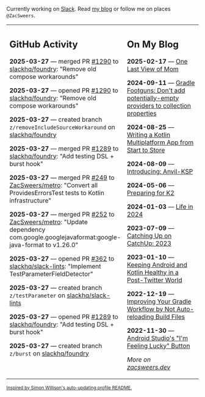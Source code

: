 Currently working on [Slack](https://slack.com/). Read [my blog](https://zacsweers.dev/) or follow me on places `@ZacSweers`.

<table><tr><td valign="top" width="60%">

## GitHub Activity
<!-- githubActivity starts -->
**2025-03-27** — merged PR [#1290](https://github.com/slackhq/foundry/pull/1290) to [slackhq/foundry](https://github.com/slackhq/foundry): "Remove old compose workarounds"

**2025-03-27** — opened PR [#1290](https://github.com/slackhq/foundry/pull/1290) to [slackhq/foundry](https://github.com/slackhq/foundry): "Remove old compose workarounds"

**2025-03-27** — created branch `z/removeIncludeSourceWorkaround` on [slackhq/foundry](https://github.com/slackhq/foundry)

**2025-03-27** — merged PR [#1289](https://github.com/slackhq/foundry/pull/1289) to [slackhq/foundry](https://github.com/slackhq/foundry): "Add testing DSL + burst hook"

**2025-03-27** — merged PR [#249](https://github.com/ZacSweers/metro/pull/249) to [ZacSweers/metro](https://github.com/ZacSweers/metro): "Convert all ProvidesErrorsTest tests to Kotlin infrastructure"

**2025-03-27** — merged PR [#252](https://github.com/ZacSweers/metro/pull/252) to [ZacSweers/metro](https://github.com/ZacSweers/metro): "Update dependency com.google.googlejavaformat:google-java-format to v1.26.0"

**2025-03-27** — opened PR [#362](https://github.com/slackhq/slack-lints/pull/362) to [slackhq/slack-lints](https://github.com/slackhq/slack-lints): "Implement TestParameterFieldDetector"

**2025-03-27** — created branch `z/testParameter` on [slackhq/slack-lints](https://github.com/slackhq/slack-lints)

**2025-03-27** — opened PR [#1289](https://github.com/slackhq/foundry/pull/1289) to [slackhq/foundry](https://github.com/slackhq/foundry): "Add testing DSL + burst hook"

**2025-03-27** — created branch `z/burst` on [slackhq/foundry](https://github.com/slackhq/foundry)
<!-- githubActivity ends -->
</td><td valign="top" width="40%">

## On My Blog
<!-- blog starts -->
**2025-02-17** — [One Last View of Mom](https://www.zacsweers.dev/one-last-view-of-mom/)

**2024-09-11** — [Gradle Footguns: Don't add potentially-empty providers to collection properties](https://www.zacsweers.dev/gradle-footgun-adding-empty-providers-to-collection-properties/)

**2024-08-25** — [Writing a Kotlin Multiplatform App from Start to Store](https://www.zacsweers.dev/writing-a-kotlin-multiplatform-app-from-start-to-store/)

**2024-08-09** — [Introducing: Anvil-KSP](https://www.zacsweers.dev/introducing-anvil-ksp/)

**2024-05-06** — [Preparing for K2](https://www.zacsweers.dev/preparing-for-k2/)

**2024-01-03** — [Life in 2024](https://www.zacsweers.dev/life-in-2024/)

**2023-07-09** — [Catching Up on CatchUp: 2023](https://www.zacsweers.dev/catching-up-on-catchup-2023/)

**2023-01-10** — [Keeping Android and Kotlin Healthy in a Post-Twitter World](https://www.zacsweers.dev/keeping-android-healthy/)

**2022-12-19** — [Improving Your Gradle Workflow by Not Auto-reloading Build Files](https://www.zacsweers.dev/improving-your-workflow-by-not-auto-reloading-build-files/)

**2022-11-30** — [Android Studio's "I'm Feeling Lucky" Button](https://www.zacsweers.dev/android-studios-im-feeling-lucky-button/)
<!-- blog ends -->
_More on [zacsweers.dev](https://zacsweers.dev/)_
</td></tr></table>

<sub><a href="https://simonwillison.net/2020/Jul/10/self-updating-profile-readme/">Inspired by Simon Willison's auto-updating profile README.</a></sub>